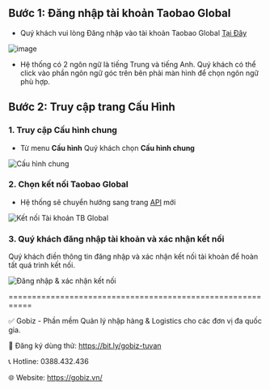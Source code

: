 
## Bước 1: Đăng nhập tài khoản Taobao Global
- Quý khách vui lòng Đăng nhập vào tài khoản Taobao Global [Tại Đây](https://distributor.taobao.global/apps/seller/login)

![image](https://github.com/gobizvn/gobiz-docs/assets/73226975/0ecda983-86ee-4d21-bef5-3f4c2fb6f7be)

- Hệ thống có 2 ngôn ngữ là tiếng Trung và tiếng Anh. Quý khách có thể click vào phần ngôn ngữ góc trên bên phải màn hình để chọn ngôn ngữ phù hợp.

## Bước 2: Truy cập trang Cấu Hình
### 1. Truy cập Cấu hình chung
- Từ menu **Cấu hình** Quý khách chọn **Cấu hình chung**

![Cấu hình chung](https://github.com/gobizvn/gobiz-docs/assets/135328227/9395fe3e-ed72-4f88-ac18-67856e04c9ce)

### 2. Chọn kết nối Taobao Global 

- Hệ thống sẽ chuyển hướng sang trang [API](https://api.taobao.global/oauth/authorize?response_type=code&force_auth=true&redirect_uri=https://purchase.jieyun.asia/admin/v1/taobao-auth-callback&client_id=500822&state=2574_old) mới 

![Kết nối Tài khoản TB Global](https://github.com/gobizvn/gobiz-docs/assets/73226975/2b2a29b5-3fb1-453c-ab6c-cb3b8b0a7a6b)


### 3. Quý khách đăng nhập tài khoản và xác nhận kết nối

Quý khách điền thông tin đăng nhập và xác nhận kết nối tài khoản để hoàn tất quá trình kết nối. 
  
![Đăng nhập & xác nhận kết nối](https://github.com/gobizvn/gobiz-docs/assets/73226975/391f7551-1b9a-4284-a649-677c86b669ec)


===========================================================

✅ Gobiz - Phần mềm Quản lý nhập hàng & Logistics cho các đơn vị đa quốc gia.

📌 Đăng ký dùng thử: https://bit.ly/gobiz-tuvan

📞 Hotline: 0388.432.436

🌐 Website: https://gobiz.vn/

